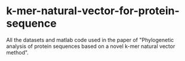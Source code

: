 # k-mer-natural-vector-for-protein-sequence

All the datasets and matlab code used in the paper of "Phylogenetic analysis of protein sequences based on a novel k-mer natural vector method".

